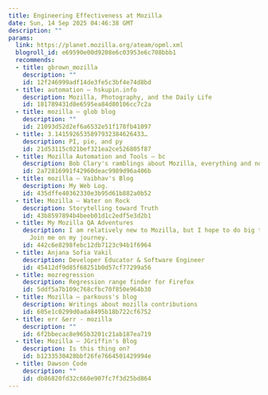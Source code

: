 ```yaml
---
title: Engineering Effectiveness at Mozilla
date: Sun, 14 Sep 2025 04:46:38 GMT
description: ""
params:
  link: https://planet.mozilla.org/ateam/opml.xml
  blogroll_id: e69590e00d9208e6c03953e6c708bbb1
  recommends:
  - title: gbrown_mozilla
    description: ""
    id: 12f246999adf14de3fe5c3bf4e74d8bd
  - title: automation – hskupin.info
    description: Mozilla, Photography, and the Daily Life
    id: 181789431d8e6595ea84d80106cc7c2a
  - title: mozilla – glob blog
    description: ""
    id: 21093d52d2ef6a6532e51f178fb41097
  - title: 3.1415926535897932384626433…
    description: PI, pie, and py
    id: 21d53115c021bef321ea2ce526805f87
  - title: Mozilla Automation and Tools – bc
    description: Bob Clary's ramblings about Mozilla, everything and nothing
    id: 2a72816991f42960deac9989d96a406b
  - title: mozilla – Vaibhav's Blog
    description: My Web Log.
    id: 435dffe40362330e3b95d61b882a0b52
  - title: Mozilla – Water on Rock
    description: Storytelling toward Truth
    id: 43b8597894b4beeb01d1c2edf5e3d2b1
  - title: My Mozilla QA Adventures
    description: I am relatively new to Mozilla, but I hope to do big things here.
      Join me on my journey.
    id: 442c6e8298febc12db7123c94b1f6964
  - title: Anjana Sofia Vakil
    description: Developer Educator & Software Engineer
    id: 45412df9d85f68251b0d57cf77299a56
  - title: mozregression
    description: Regression range finder for Firefox
    id: 5ddf5a7b109c768cfbc70f850e964b30
  - title: Mozilla – parkouss's blog
    description: Writings about mozilla contributions
    id: 605e1c0299d0ada8495b18b722cf6752
  - title: err &err - mozilla
    description: ""
    id: 6f2bbecac8e965b3201c21ab187ea719
  - title: Mozilla – JGriffin's Blog
    description: Is this thing on?
    id: b1233530428bbf26fe7664501429994e
  - title: Dawson Code
    description: ""
    id: db86820fd32c660e907fc7f3d25bd864
---
```


